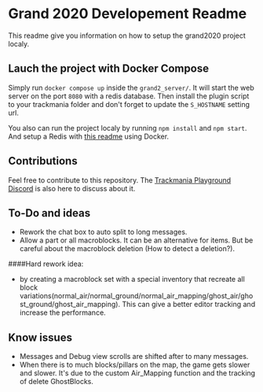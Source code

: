 # Grand 2020 Developement Readme

This readme give you information on how to setup the grand2020 project localy.

## Lauch the project with Docker Compose
Simply run `docker compose up` inside the `grand2_server/`. It will start the web server on the port `8080` with a redis database.
Then install the plugin script to your trackmania folder and don't forget to update the `S_HOSTNAME` setting url.

You also can run the project localy by running `npm install` and `npm start`. And setup a Redis with [this readme](./grand2020_redis/README.md) using Docker.

## Contributions
Feel free to contribute to this repository. The [Trackmania Playground Discord](https://discord.gg/nrdBkV6XBg) is also here to discuss about it.

## To-Do and ideas
- Rework the chat box to auto split to long messages.
- Allow a part or all macroblocks. It can be an alternative for items. But be careful about the macroblock deletion (How to detect a deletion?).

####Hard rework idea:
- by creating a macroblock set with a special inventory that recreate all block variations(normal_air/normal_ground/normal_air_mapping/ghost_air/ghost_ground/ghost_air_mapping). This can give a better editor tracking and increase the performance.

## Know issues
- Messages and Debug view scrolls are shifted after to many messages.
- When there is to much blocks/pillars on the map, the game gets slower and slower. It's due to the custom Air_Mapping function and the tracking of delete GhostBlocks.

